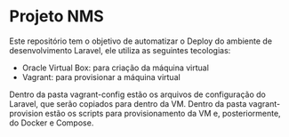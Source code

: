 # Projeto NMS
Este repositório tem o objetivo de automatizar o Deploy do ambiente de desenvolvimento Laravel, ele utiliza as seguintes tecologias:
- Oracle Virtual Box: para criação da máquina virtual
- Vagrant: para provisionar a máquina virtual

Dentro da pasta vagrant-config estão os arquivos de configuração do Laravel, que serão copiados para dentro da VM. Dentro da pasta vagrant-provision estão os scripts para provisionamento da VM e, posteriormente, do Docker e Compose.
